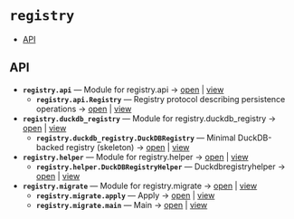 # `registry`

<!-- START doctoc generated TOC please keep comment here to allow auto update -->
<!-- DON'T EDIT THIS SECTION, INSTEAD RE-RUN doctoc TO UPDATE -->

- [API](#api)

<!-- END doctoc generated TOC please keep comment here to allow auto update -->

## API
- **`registry.api`** — Module for registry.api → [open](vscode://file//home/paul/KGForge/src/registry/api.py:1:1) | [view](api.py#L1)
  - **`registry.api.Registry`** — Registry protocol describing persistence operations → [open](vscode://file//home/paul/KGForge/src/registry/api.py:11:1) | [view](api.py#L11-L63)
- **`registry.duckdb_registry`** — Module for registry.duckdb_registry → [open](vscode://file//home/paul/KGForge/src/registry/duckdb_registry.py:1:1) | [view](duckdb_registry.py#L1)
  - **`registry.duckdb_registry.DuckDBRegistry`** — Minimal DuckDB-backed registry (skeleton) → [open](vscode://file//home/paul/KGForge/src/registry/duckdb_registry.py:13:1) | [view](duckdb_registry.py#L13-L207)
- **`registry.helper`** — Module for registry.helper → [open](vscode://file//home/paul/KGForge/src/registry/helper.py:1:1) | [view](helper.py#L1)
  - **`registry.helper.DuckDBRegistryHelper`** — Duckdbregistryhelper → [open](vscode://file//home/paul/KGForge/src/registry/helper.py:13:1) | [view](helper.py#L13-L216)
- **`registry.migrate`** — Module for registry.migrate → [open](vscode://file//home/paul/KGForge/src/registry/migrate.py:1:1) | [view](migrate.py#L1)
  - **`registry.migrate.apply`** — Apply → [open](vscode://file//home/paul/KGForge/src/registry/migrate.py:11:1) | [view](migrate.py#L11-L24)
  - **`registry.migrate.main`** — Main → [open](vscode://file//home/paul/KGForge/src/registry/migrate.py:27:1) | [view](migrate.py#L27-L36)
